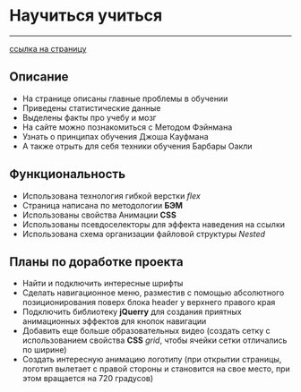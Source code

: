 # Научиться учиться
***
[ссылка на страницу](https://nikolaymishaev.github.io/how-to-learn/index.html)
## Описание
- На странице описаны главные проблемы в обучении
- Приведены статистические данные
- Выделены факты про учебу и мозг
- На сайте можно познакомиться с Методом Фэйнмана
- Узнать о принципах обучения Джоша Кауфмана
- А также отрыть для себя техники обучения Барбары Оакли
## Функциональность
- Использована технология гибкой верстки _flex_
- Страница написана по методологии __БЭМ__
- Использованы свойства Анимации __CSS__
- Использованы псевдоселекторы для эффекта наведения на ссылки
- Использована схема организации файловой структуры _Nested_
## Планы по доработке проекта
- Найти и подключить интересные шрифты
- Сделать навигационное меню, разместив с помощью абсолютного позиционирования поверх блока header у верхнего правого края
- Подключить библиотеку __jQuerry__ для создания приятных анимационных эффектов для кнопок навигации
- Добавить еще больше образовательных видео (создать сетку с использованием свойства __CSS__ _grid_, чтобы ячейки сетки отличались по ширине)
- Создать интересную анимацию логотипу (при открытии страницы, логотип вылетает с правой стороны и становится на свое место, при этом вращается на 720 градусов)
